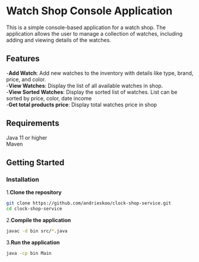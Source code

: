 # Watch Shop Console Application

This is a simple console-based application for a watch shop. The application allows the user to manage a collection of watches, including adding and viewing details of the watches.

## Features
-**Add Watch**: Add new watches to the inventory with details like type, brand, price, and color.  
-**View Watches**: Display the list of all available watches in shop.  
-**View Sorted Watches**: Display the sorted list of watches. List can be sorted by price, color, date income  
-**Get total products price**: Display total watches price in shop  

## Requirements
Java 11 or higher  
Maven  

## Getting Started
### Installation
1.**Clone the repository**
```bash 
git clone https://github.com/andrieskoo/clock-shop-service.git
cd clock-shop-service
```

2.**Compile the application**
```bash
javac -d bin src/*.java
```

3.**Run the application**
```bash 
java -cp bin Main
```
